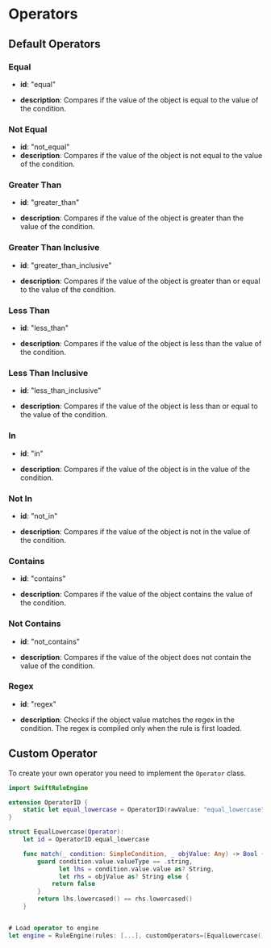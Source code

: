 # Operators

## Default Operators

### Equal

- **id**: "equal"

- **description**: Compares if the value of the object is equal to the value of the condition.


### Not Equal

- **id**: "not_equal"
- **description**: Compares if the value of the object is not equal to the value of the condition.


### Greater Than

- **id**: "greater_than"

- **description**: Compares if the value of the object is greater than the value of the condition.


### Greater Than Inclusive

- **id**: "greater_than_inclusive"

- **description**: Compares if the value of the object is greater than or equal to the value of the condition.


### Less Than

- **id**: "less_than"

- **description**: Compares if the value of the object is less than the value of the condition.


### Less Than Inclusive

- **id**: "less_than_inclusive"

- **description**: Compares if the value of the object is less than or equal to the value of the condition.


### In

- **id**: "in"

- **description**: Compares if the value of the object is in the value of the condition.


### Not In

- **id**: "not_in"

- **description**: Compares if the value of the object is not in the value of the condition.


### Contains

- **id**: "contains"

- **description**: Compares if the value of the object contains the value of the condition.


### Not Contains

- **id**: "not_contains"

- **description**: Compares if the value of the object does not contain the value of the condition.


### Regex

- **id**: "regex"

- **description**: Checks if the object value matches the regex in the condition. The regex is compiled 
only when the rule is first loaded.


## Custom Operator

To create your own operator you need to implement the `Operator` class.

```swift
import SwiftRuleEngine

extension OperatorID {
    static let equal_lowercase = OperatorID(rawValue: "equal_lowercase")
}

struct EqualLowercase(Operator):
    let id = OperatorID.equal_lowercase

    func match(_ condition: SimpleCondition, _ objValue: Any) -> Bool {
        guard condition.value.valueType == .string,
              let lhs = condition.value.value as? String,
              let rhs = objValue as? String else {
            return false
        }
        return lhs.lowercased() == rhs.lowercased()
    }


# Load operator to engine
let engine = RuleEngine(rules: [...], customOperators=[EqualLowercase()])
```
